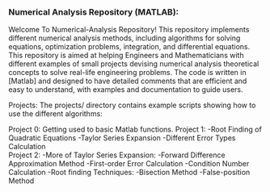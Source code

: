 ### Numerical Analysis Repository (MATLAB):

Welcome To Numerical-Analysis Repository!
This repository implements  different numerical analysis methods, including algorithms for solving equations, optimization problems, integration, and differential equations.
This repository is aimed at helping Engineers and Mathematicians with different examples of small projects devising numerical analysis theoretical concepts to solve real-life engineering problems.
The code is written in [Matlab] and designed to have detailed comments that are efficient and easy to understand, with examples and documentation to guide users.


Projects:
The projects/ directory contains example scripts showing how to use the different algorithms:

Project 0: Getting used to basic Matlab functions.
Project 1: -Root Finding of Quadratic Equations
           -Taylor Series Expansion
           -Different Error Types Calculation           
Project 2: -More of Taylor Series Expansion:
             -Forward Difference Approximation Method
           -First-order Error Calculation
           -Condition Number Calculation
           -Root finding Techniques:
             -Bisection Method
             -False-position Method


